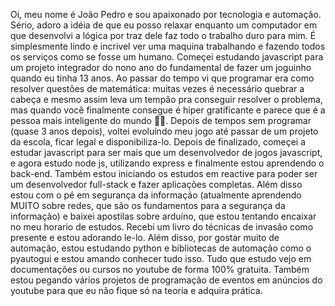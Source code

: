   Oi, meu nome é João Pedro e sou apaixonado por tecnologia e automação. Sério, adoro a idéia de que eu posso relaxar enquanto um computador em que desenvolvi
a lógica por traz dele faz todo o trabalho duro para mim. É simplesmente lindo e incrivel ver uma maquina trabalhando e fazendo todos os serviços como se 
fosse um humano.
  Começei estudando javascript para um projeto integrador do nono ano do fundamental de fazer um joguinho quando eu tinha 13 anos. Ao passar do tempo vi que
programar era como resolver questões de matemática: muitas vezes é necessário quebrar a cabeça e mesmo assim leva um tempão pra conseguir resolver o problema,
mas quando você finalmente consegue é hiper gratificante e parece que é a pessoa mais inteligente do mundo 🤣🤣. Depois de tempos sem programar (quase 3 anos depois),
voltei evoluíndo meu jogo até passar de um projeto da escola, ficar legal e disponibiliza-lo. Depois de finalizado, começei a estudar javascript para ser
mais que um desenvolvedor de jogos javascript, e agora estudo node js, utilizando express e finalmente estou aprendendo o back-end. Também estou iniciando
os estudos em reactive para poder ser um desenvolvedor full-stack e fazer aplicações completas. Além disso estou com o pé em segurança da informação (atualmente
aprendendo MUITO sobre redes, que são os fundamentos para a segurança da informação) e baixei apostilas sobre arduíno, que estou tentando encaixar no meu horario
de estudos. Recebi um livro do técnicas de invasão como presente e estou adorando le-lo.  Além disso, por gostar muito de automação, estou estudando python e
bibliotecas de automação como o pyautogui e estou amando conhecer tudo isso.
 Tudo que estudo vejo em documentações ou cursos no youtube de forma 100% gratuita. Também estou pegando vários projetos de programação de eventos em anúncios do
youtube para que eu não fique só na teoria e adquira prática.
